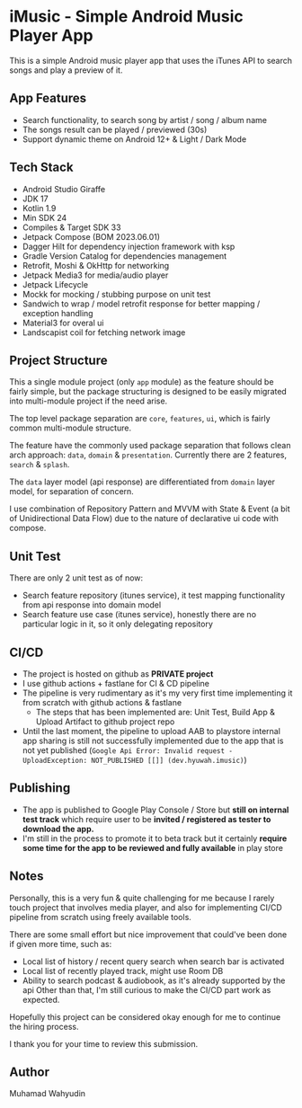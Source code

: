 # iMusic - Simple Android Music Player App

This is a simple Android music player app that uses the iTunes API to search songs and play a preview of it.

## App Features

- Search functionality, to search song by artist / song / album name
- The songs result can be played / previewed (30s)
- Support dynamic theme on Android 12+ & Light / Dark Mode

## Tech Stack

- Android Studio Giraffe
- JDK 17
- Kotlin 1.9
- Min SDK 24
- Compiles & Target SDK 33
- Jetpack Compose (BOM 2023.06.01)
- Dagger Hilt for dependency injection framework with ksp
- Gradle Version Catalog for dependencies management
- Retrofit, Moshi & OkHttp for networking
- Jetpack Media3 for media/audio player
- Jetpack Lifecycle
- Mockk for mocking / stubbing purpose on unit test
- Sandwich to wrap / model retrofit response for better mapping / exception handling
- Material3 for overal ui
- Landscapist coil for fetching network image

## Project Structure

This a single module project (only `app` module) as the feature should be fairly simple, but the package structuring is designed to be easily migrated into multi-module project if the need arise.

The top level package separation are `core`, `features`, `ui`, which is fairly common multi-module structure. 

The feature have the commonly used package separation that follows clean arch approach: `data`, `domain` & `presentation`. Currently there are 2 features, `search` & `splash`.

The `data` layer model (api response) are differentiated from `domain` layer model, for separation of concern. 

I use combination of Repository Pattern and MVVM with State & Event (a bit of Unidirectional Data Flow) due to the nature of declarative ui code with compose.

## Unit Test

There are only 2 unit test as of now:
- Search feature repository (itunes service), it test mapping functionality from api response into domain model
- Search feature use case (itunes service), honestly there are no particular logic in it, so it only delegating repository

## CI/CD

- The project is hosted on github as **PRIVATE project**
- I use github actions + fastlane for CI & CD pipeline
- The pipeline is very rudimentary as it's my very first time implementing it from scratch with github actions & fastlane
  - The steps that has been implemented are: Unit Test, Build App & Upload Artifact to github project repo
- Until the last moment, the pipeline to upload AAB to playstore internal app sharing is still not successfully implemented due to the app that is not yet published (`Google Api Error: Invalid request - UploadException: NOT_PUBLISHED [[]] (dev.hyuwah.imusic)`)

## Publishing

- The app is published to Google Play Console / Store but **still on internal test track** which require user to be **invited / registered as tester to download the app.**
- I'm still in the process to promote it to beta track but it certainly **require some time for the app to be reviewed and fully available** in play store

## Notes

Personally, this is a very fun & quite challenging for me because I rarely touch project that involves media player, and also for implementing CI/CD pipeline from scratch using freely available tools.

There are some small effort but nice improvement that could've been done if given more time, such as:
- Local list of history / recent query search when search bar is activated
- Local list of recently played track, might use Room DB
- Ability to search podcast & audiobook, as it's already supported by the api
Other than that, I'm still curious to make the CI/CD part work as expected.

Hopefully this project can be considered okay enough for me to continue the hiring process. 

I thank you for your time to review this submission.

## Author

Muhamad Wahyudin